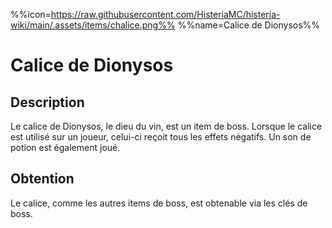 %%icon=https://raw.githubusercontent.com/HisteriaMC/histeria-wiki/main/.assets/items/chalice.png%%
%%name=Calice de Dionysos%%

# Calice de Dionysos

## Description
Le calice de Dionysos, le dieu du vin, est un item de boss. Lorsque le calice est utilisé sur un joueur, celui-ci reçoit tous les effets négatifs. Un son de potion est également joué.

## Obtention
Le calice, comme les autres items de boss, est obtenable via les clés de boss.
